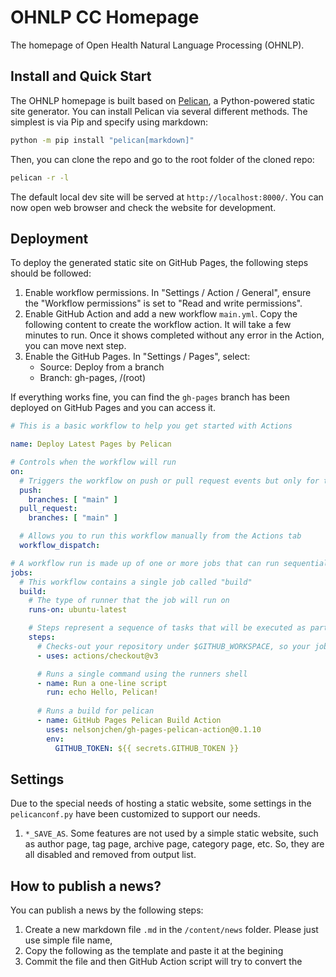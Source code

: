 OHNLP CC Homepage
=============

The homepage of Open Health Natural Language Processing (OHNLP).

Install and Quick Start
-----------------------

The OHNLP homepage is built based on [Pelican](https://getpelican.com/), a Python-powered static site generator. You can install Pelican via several different methods. The simplest is via Pip and specify using markdown:

```bash
python -m pip install "pelican[markdown]"
```

Then, you can clone the repo and go to the root folder of the cloned repo:

```bash
pelican -r -l
```

The default local dev site will be served at `http://localhost:8000/`.
You can now open web browser and check the website for development.


Deployment
----------

To deploy the generated static site on GitHub Pages, the following steps should be followed:

1. Enable workflow permissions. In "Settings / Action / General", ensure the "Workflow permissions" is set to "Read and write permissions".
2. Enable GitHub Action and add a new workflow `main.yml`. 
   Copy the following content to create the workflow action. 
   It will take a few minutes to run. Once it shows completed without any error in the Action, you can move next step.
3. Enable the GitHub Pages. In "Settings / Pages", select:
    - Source: Deploy from a branch
    - Branch: gh-pages, /(root)

If everything works fine, you can find the `gh-pages` branch has been deployed on GitHub Pages and you can access it.

```yaml
# This is a basic workflow to help you get started with Actions

name: Deploy Latest Pages by Pelican

# Controls when the workflow will run
on:
  # Triggers the workflow on push or pull request events but only for the "main" branch
  push:
    branches: [ "main" ]
  pull_request:
    branches: [ "main" ]

  # Allows you to run this workflow manually from the Actions tab
  workflow_dispatch:

# A workflow run is made up of one or more jobs that can run sequentially or in parallel
jobs:
  # This workflow contains a single job called "build"
  build:
    # The type of runner that the job will run on
    runs-on: ubuntu-latest

    # Steps represent a sequence of tasks that will be executed as part of the job
    steps:
      # Checks-out your repository under $GITHUB_WORKSPACE, so your job can access it
      - uses: actions/checkout@v3

      # Runs a single command using the runners shell
      - name: Run a one-line script
        run: echo Hello, Pelican!
          
      # Runs a build for pelican
      - name: GitHub Pages Pelican Build Action
        uses: nelsonjchen/gh-pages-pelican-action@0.1.10
        env:
          GITHUB_TOKEN: ${{ secrets.GITHUB_TOKEN }}
```


Settings
--------

Due to the special needs of hosting a static website, some settings in the `pelicanconf.py` have been customized to support our needs.

1. `*_SAVE_AS`. Some features are not used by a simple static website, such as author page, tag page, archive page, category page, etc. So, they are all disabled and removed from output list.



## How to publish a news?

You can publish a news by the following steps:

1. Create a new markdown file `.md` in the `/content/news` folder. Please just use simple file name,
2. Copy the following as the template and paste it at the begining
3. Commit the file and then GitHub Action script will try to convert the 